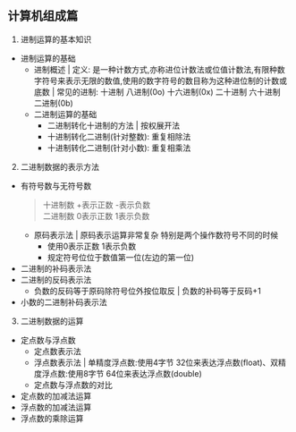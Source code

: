 ## 计算机组成篇 

1. 进制运算的基本知识
  + 进制运算的基础
    - 进制概述 | 定义: 是一种计数方式,亦称进位计数法或位值计数法,有限种数字符号来表示无限的数值,使用的数字符号的数目称为这种进位制的计数或底数 | 常见的进制: 十进制 八进制(0o) 十六进制(0x) 二十进制 六十进制 二进制(0b)
    - 二进制运算的基础
      + 二进制转化十进制的方法 | 按权展开法
      + 十进制转化二进制(针对整数): 重复相除法
      + 十进制转化二进制(针对小数): 重复相乘法
2. 二进制数据的表示方法
  + 有符号数与无符号数
    > 十进制数 +表示正数 -表示负数  
    > 二进制数 0表示正数 1表示负数
    - 原码表示法 | 原码表示运算非常复杂 特别是两个操作数符号不同的时候
      + 使用0表示正数 1表示负数
      + 规定符号位位于数值第一位(左边的第一位)
  + 二进制的补码表示法
  + 二进制的反码表示法
    - 负数的反码等于原码除符号位外按位取反 | 负数的补码等于反码+1
  + 小数的二进制补码表示法
3. 二进制数据的运算
  + 定点数与浮点数
    - 定点数表示法
    - 浮点数表示法 | 单精度浮点数:使用4字节 32位来表达浮点数(float)、双精度浮点数:使用8字节 64位来表达浮点数(double)
    - 定点数与浮点数的对比
  + 定点数的加减法运算
  + 浮点数的加减法运算
  + 浮点数的乘除运算
